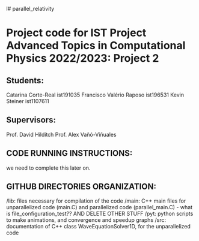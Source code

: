 l# parallel_relativity

# Project code for IST Project Advanced Topics in Computational Physics 2022/2023: Project 2

## Students: 
Catarina Corte-Real ist191035
Francisco Valério Raposo ist196531
Kevin Steiner ist1107611

## Supervisors:
Prof. David Hilditch
Prof. Alex Vañó-Viñuales


## CODE RUNNING INSTRUCTIONS:
we need to complete this later on.


## GITHUB DIRECTORIES ORGANIZATION:
/lib: files necessary for compilation of the code
/main: C++ main files for unparallelized code (main.C) and parallelized code (parallel_main.C) - what is file_configuration_test?? AND DELETE OTHER STUFF
/pyt: python scripts to make animations, and convergence and speedup graphs
/src: documentation of C++ class WaveEquationSolver1D, for the unparallelized code


